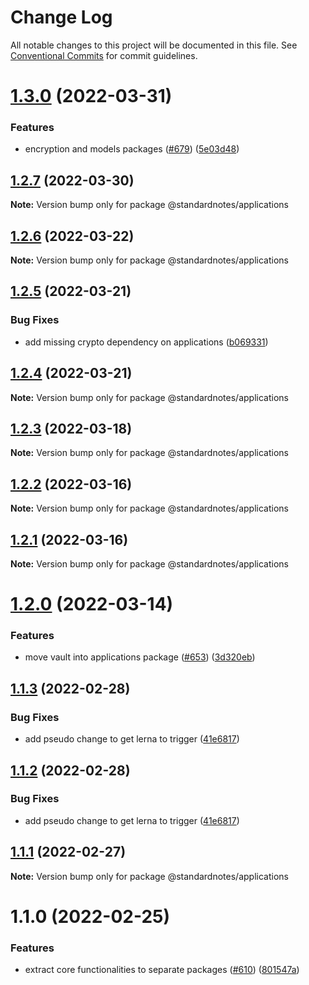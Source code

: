 # Change Log

All notable changes to this project will be documented in this file.
See [Conventional Commits](https://conventionalcommits.org) for commit guidelines.

# [1.3.0](https://github.com/standardnotes/snjs/compare/@standardnotes/applications@1.2.7...@standardnotes/applications@1.3.0) (2022-03-31)


### Features

* encryption and models packages ([#679](https://github.com/standardnotes/snjs/issues/679)) ([5e03d48](https://github.com/standardnotes/snjs/commit/5e03d48aba7e3dd266117201139ab869b1f70cc9))





## [1.2.7](https://github.com/standardnotes/snjs/compare/@standardnotes/applications@1.2.6...@standardnotes/applications@1.2.7) (2022-03-30)

**Note:** Version bump only for package @standardnotes/applications





## [1.2.6](https://github.com/standardnotes/snjs/compare/@standardnotes/applications@1.2.5...@standardnotes/applications@1.2.6) (2022-03-22)

**Note:** Version bump only for package @standardnotes/applications





## [1.2.5](https://github.com/standardnotes/snjs/compare/@standardnotes/applications@1.2.4...@standardnotes/applications@1.2.5) (2022-03-21)


### Bug Fixes

* add missing crypto dependency on applications ([b069331](https://github.com/standardnotes/snjs/commit/b069331915865850580391a609e65e757ea6cc1d))





## [1.2.4](https://github.com/standardnotes/snjs/compare/@standardnotes/applications@1.2.3...@standardnotes/applications@1.2.4) (2022-03-21)

**Note:** Version bump only for package @standardnotes/applications





## [1.2.3](https://github.com/standardnotes/snjs/compare/@standardnotes/applications@1.2.2...@standardnotes/applications@1.2.3) (2022-03-18)

**Note:** Version bump only for package @standardnotes/applications





## [1.2.2](https://github.com/standardnotes/snjs/compare/@standardnotes/applications@1.2.0...@standardnotes/applications@1.2.2) (2022-03-16)

**Note:** Version bump only for package @standardnotes/applications





## [1.2.1](https://github.com/standardnotes/snjs/compare/@standardnotes/applications@1.2.0...@standardnotes/applications@1.2.1) (2022-03-16)

**Note:** Version bump only for package @standardnotes/applications





# [1.2.0](https://github.com/standardnotes/snjs/compare/@standardnotes/applications@1.1.3...@standardnotes/applications@1.2.0) (2022-03-14)


### Features

* move vault into applications package ([#653](https://github.com/standardnotes/snjs/issues/653)) ([3d320eb](https://github.com/standardnotes/snjs/commit/3d320eb51ac74729ab8864f1c4c4f24d8fb794d5))





## [1.1.3](https://github.com/standardnotes/snjs/compare/@standardnotes/applications@1.1.1...@standardnotes/applications@1.1.3) (2022-02-28)


### Bug Fixes

* add pseudo change to get lerna to trigger ([41e6817](https://github.com/standardnotes/snjs/commit/41e6817bbf726b0932cdf16f58622328b9e42803))





## [1.1.2](https://github.com/standardnotes/snjs/compare/@standardnotes/applications@1.1.1...@standardnotes/applications@1.1.2) (2022-02-28)


### Bug Fixes

* add pseudo change to get lerna to trigger ([41e6817](https://github.com/standardnotes/snjs/commit/41e6817bbf726b0932cdf16f58622328b9e42803))





## [1.1.1](https://github.com/standardnotes/snjs/compare/@standardnotes/applications@1.1.0...@standardnotes/applications@1.1.1) (2022-02-27)

**Note:** Version bump only for package @standardnotes/applications





# 1.1.0 (2022-02-25)


### Features

* extract core functionalities to separate packages ([#610](https://github.com/standardnotes/snjs/issues/610)) ([801547a](https://github.com/standardnotes/snjs/commit/801547a71614ad51a92fb249eaa184ed46a44aac))
